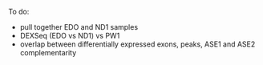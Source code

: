To do:

- pull together EDO and ND1 samples
- DEXSeq (EDO vs ND1) vs PW1
- overlap between differentially expressed exons, peaks, ASE1 and ASE2 complementarity